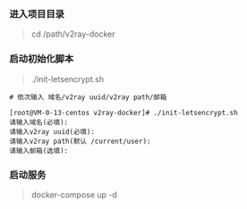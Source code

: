 ### 进入项目目录

> cd /path/v2ray-docker

### 启动初始化脚本

> ./init-letsencrypt.sh

    # 依次输入 域名/v2ray uuid/v2ray path/邮箱

    [root@VM-0-13-centos v2ray-docker]# ./init-letsencrypt.sh
    请输入域名(必填):
    请输入v2ray uuid(必填):
    请输入v2ray path(默认 /current/user):
    请输入邮箱(选填):

### 启动服务

> docker-compose up -d